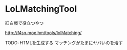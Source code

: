 # LoLMatchingTool
紅白戦で役立つやつ

http://f4sn.moe.hm/tools/lolMatching/

TODO:
HTMLを生成する
マッチングがたまにヤバいのを治す

